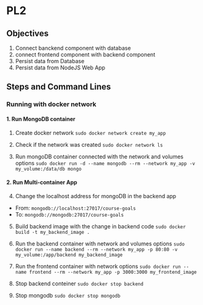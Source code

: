 # PL2

## Objectives
1. Connect banckend component with database
2. connect frontend component with backend component
3. Persist data from Database
4. Persist data from NodeJS Web App

## Steps and Command Lines

### Running with docker network

#### 1. Run MongoDB container

1. Create docker network
`sudo docker network create my_app`

2. Check if the network was created
`sudo docker network ls`

3. Run mongoDB container connected with the network and volumes options 
`sudo docker run -d --name mongodb --rm --network my_app -v my_volume:/data/db mongo`

#### 2. Run Multi-container App

4. Change the localhost address for mongoDB in the backend app
* From: `mongodb://localhost:27017/course-goals`
* To: `mongodb://mongodb:27017/course-goals`

5. Build backend image with the change in backend code
`sudo docker build -t my_backend_image .`

6. Run the backend container with network and volumes options
`sudo docker run --name backend --rm --network my_app -p 80:80 -v my_volume:/app/backend my_backend_image`

7. Run the frontend container with network options
`sudo docker run --name frontend --rm --network my_app -p 3000:3000 my_frontend_image`

8. Stop backend conteiner 
`sudo docker stop backend`

9. Stop mongodb 
`sudo docker stop mongodb`